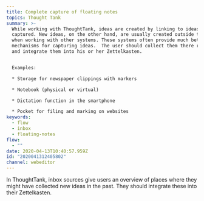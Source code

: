 ```yaml
---
title: Complete capture of floating notes
topics: Thought Tank
summary: >-
  While working with ThoughtTank, ideas are created by linking to ideas already
  captured. New ideas, on the other hand, are usually created outside the system
  when working with other systems. These systems often provide much better
  mechanisms for capturing ideas.  The user should collect them there regularly
  and integrate them into his or her Zettelkasten.


  Examples:

  * Storage for newspaper clippings with markers

  * Notebook (physical or virtual)

  * Dictation function in the smartphone

  * Pocket for filing and marking on websites
keywords:
  - flow
  - inbox
  - floating-notes
flow:
  - ""
date: 2020-04-13T10:40:57.959Z
id: "2020041312405802"
channel: webeditor
---
```

In ThoughtTank, inbox sources give users an overview of places where they might have collected new ideas in the past. They should integrate these into their Zettelkasten.